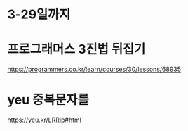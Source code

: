 # 3-29일까지

# 프로그래머스 3진법 뒤집기
https://programmers.co.kr/learn/courses/30/lessons/68935

# yeu  중복문자를 
https://yeu.kr/LRRip#html
